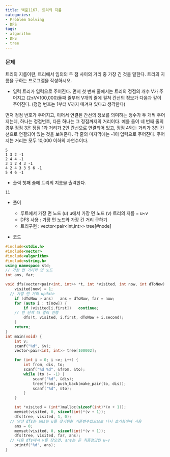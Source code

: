 ```yaml
---
title: 백준1167. 트리의 지름
categories:
- Problem Solving
- DFS
tags:
- algorithm
- DFS
- tree
---
```

### 문제
트리의 지름이란, 트리에서 임의의 두 점 사이의 거리 중 가장 긴 것을 말한다. 트리의 지름을 구하는 프로그램을 작성하시오.

* 입력
트리가 입력으로 주어진다. 먼저 첫 번째 줄에서는 트리의 정점의 개수 V가 주어지고 (2≤V≤100,000)둘째 줄부터 V개의 줄에 걸쳐 간선의 정보가 다음과 같이 주어진다. (정점 번호는 1부터 V까지 매겨져 있다고 생각한다)

먼저 정점 번호가 주어지고, 이어서 연결된 간선의 정보를 의미하는 정수가 두 개씩 주어지는데, 하나는 정점번호, 다른 하나는 그 정점까지의 거리이다. 예를 들어 네 번째 줄의 경우 정점 3은 정점 1과 거리가 2인 간선으로 연결되어 있고, 정점 4와는 거리가 3인 간선으로 연결되어 있는 것을 보여준다. 각 줄의 마지막에는 -1이 입력으로 주어진다. 주어지는 거리는 모두 10,000 이하의 자연수이다.

```
5
1 3 2 -1
2 4 4 -1
3 1 2 4 3 -1
4 2 4 3 3 5 6 -1
5 4 6 -1
```

* 출력
첫째 줄에 트리의 지름을 출력한다.
```
11
```

* 풀이
  * 루트에서 가장 먼 노드 (u)
    u에서 가장 먼 노드 (v)
    트리의 지름 = u~v
  * DFS 사용 : 가장 먼 노드와 가장 긴 거리 구하기
  * 트리구현 : vector<pair<int,int>> tree[#node]

* 코드
```c++
#include<stdio.h>
#include<vector>
#include<algorithm>
#include<string.h>
using namespace std;
// 가장 먼 거리와 먼 노드
int ans, far;

void dfs(vector<pair<int, int>> *t, int *visited, int now, int dToNow) {
	visited[now] = 1;
  // 가장 먼 거리 update
	if (dToNow > ans)	ans = dToNow, far = now;
	for (auto i : t[now]) {
		if (visited[i.first])	continue;
    // 한 단계 더 멀리 진행
		dfs(t, visited, i.first, dToNow + i.second);
	}
	return;
}
int main(void) {
	int v;
	scanf("%d", &v);
	vector<pair<int, int>> tree[100002];

	for (int i = 0; i <v; i++) {
		int from, dis, to;
		scanf("%d %d", &from, &to);
		while (to != -1) {
			scanf("%d", &dis);
			tree[from].push_back(make_pair(to, dis));
			scanf("%d", &to);
		}
	}

	int *visited = (int*)malloc(sizeof(int)*(v + 1));
	memset(visited, 0, sizeof(int)*(v + 1));
	dfs(tree, visited, 1, 0);
  // 앞선 dfs는 ans는 u를 찾기위한 기준변수였으므로 다시 초기화하여 사용
	ans = 0;
	memset(visited, 0, sizeof(int)*(v + 1));
	dfs(tree, visited, far, ans);
  // 다음 dfs에서 v를 찾으면, ans는 곧 최종정답인 u~v
	printf("%d", ans);
}
```
